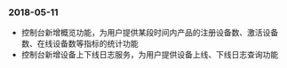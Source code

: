 ### 2018-05-11
- 控制台新增概览功能，为用户提供某段时间内产品的注册设备数、激活设备数、在线设备数等指标的统计功能
- 控制台新增设备上下线日志服务，为用户提供设备上线、下线日志查询功能
 
